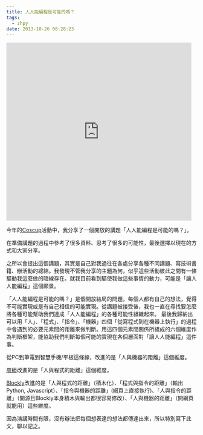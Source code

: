 ```yaml
---
title: 人人能編程是可能的嗎？
tags:
  - zhpy
date: 2013-10-26 08:28:23
---
```


<iframe allowfullscreen="" frameborder="0" height="470px" marginheight="0" marginwidth="0" scrolling="no" src="http://www.slideshare.net/slideshow/embed_code/14011182" style="border: none;" width="490px"></iframe>

今年的[Coscup](http://coscup.org/2012/zh-tw/program/)活動中，我分享了一個開放的講題「人人能編程是可能的嗎？」。

在準備講題的過程中參考了很多資料、思考了很多的可能性，最後選擇以現在的方式和大家分享。

之所以會提出這個講題，其實是自己對我過往在各處分享各種不同講題、寫技術書籍、辦活動的總結。我發現不管我分享的主題為何，似乎這些活動彼此之間有一條驅動我這麼做的暗線存在。就我目前看到驅使我做這些事情的動力，可能是「讓人人能編程」這個願景。

「人人能編程是可能的嗎？」是個開放結局的問題，每個人都有自己的想法，覺得不可能實現或是有自己相信的可能實現。從講題被接受後，我也一直在尋找要怎麼將各種可能幫助我們達成「人人能編程」的各種可能性組織起來。
最後我歸納出可以用「人」、「程式」、「指令」、「機器」四個「從寫程式到在機器上執行」的過程中會遇到的必要元素間的距離來做判斷。用這四個元素間關係所組成的六個維度作為判斷框架，能協助我們判斷每個可能的實現在各個層面對「讓人人能編程」這件事。

從PC到筆電到智慧手機/平板這條線，改進的是「人與機器的距離」這個維度。

[周蟒](http://zhpy.blogspot.com/)改進的是「人與程式的距離」這個維度。

[Blockly](http://blockly-demo.appspot.com/blockly/demos/codetw/index.html)改進的是「人與程式的距離」（積木化）、「程式與指令的距離」（輸出Python, Javascript）、「指令與機器的距離」(網頁上直接執行)、「人與指令的距離」（開源且Blockly本身積木與輸出都很容易修改）、「人與機器的距離」（開網頁就能用）這些維度。

因為演講時間有限，沒有辦法把每個想表達的想法都傳達出來，所以特別寫下此文，聊以記之。